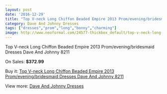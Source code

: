 ```yaml
---
layout: post
date: '2016-12-29'
title: "Top V-neck Long Chiffon Beaded Empire 2013 Prom/evening/bridesmaid Dresses Dave And Johnny 8211"
category: Dave And Johnny Dresses
tags: ["dresses","prom","long","bonny","charming"]
image: http://www.neoformal.com/24577-thickbox_default/top-v-neck-long-chiffon-beaded-empire-2013-prom-evening-bridesmaid-dresses-dave-and-johnny-8211.jpg
---
```

Top V-neck Long Chiffon Beaded Empire 2013 Prom/evening/bridesmaid Dresses Dave And Johnny 8211

On Sales: **$372.99**
<a href="https://www.neoformal.com/en/dave-and-johnny-dresses/8349-top-v-neck-long-chiffon-beaded-empire-2013-prom-evening-bridesmaid-dresses-dave-and-johnny-8211.html"><amp-img layout="responsive" width="600" height="600" src="//www.neoformal.com/24577-thickbox_default/top-v-neck-long-chiffon-beaded-empire-2013-prom-evening-bridesmaid-dresses-dave-and-johnny-8211.jpg" alt="Top V-neck Long Chiffon Beaded Empire 2013 Prom/evening/bridesmaid Dresses Dave And Johnny 8211 0" /></a>
<a href="https://www.neoformal.com/en/dave-and-johnny-dresses/8349-top-v-neck-long-chiffon-beaded-empire-2013-prom-evening-bridesmaid-dresses-dave-and-johnny-8211.html"><amp-img layout="responsive" width="600" height="600" src="//www.neoformal.com/24578-thickbox_default/top-v-neck-long-chiffon-beaded-empire-2013-prom-evening-bridesmaid-dresses-dave-and-johnny-8211.jpg" alt="Top V-neck Long Chiffon Beaded Empire 2013 Prom/evening/bridesmaid Dresses Dave And Johnny 8211 1" /></a>

Buy it: [Top V-neck Long Chiffon Beaded Empire 2013 Prom/evening/bridesmaid Dresses Dave And Johnny 8211](https://www.neoformal.com/en/dave-and-johnny-dresses/8349-top-v-neck-long-chiffon-beaded-empire-2013-prom-evening-bridesmaid-dresses-dave-and-johnny-8211.html "Top V-neck Long Chiffon Beaded Empire 2013 Prom/evening/bridesmaid Dresses Dave And Johnny 8211")

View more: [Dave And Johnny Dresses](https://www.neoformal.com/en/9-dave-and-johnny-dresses "Dave And Johnny Dresses")